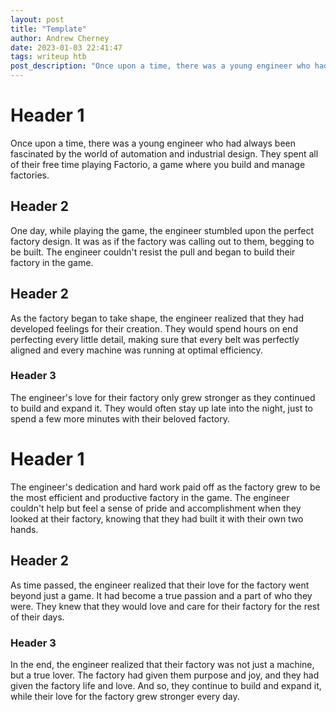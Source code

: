 ```yaml
---
layout: post
title: "Template"
author: Andrew Cherney
date: 2023-01-03 22:41:47
tags: writeup htb
post_description: "Once upon a time, there was a young engineer who had always been fascinated by the world of automation and industrial design. They spent all of their free time playing Factorio, a game where you build and manage factories."
---
```


<h1>Header 1</h1>

Once upon a time, there was a young engineer who had always been fascinated by the world of automation and industrial design. They spent all of their free time playing Factorio, a game where you build and manage factories.

<h2>Header 2</h2>

One day, while playing the game, the engineer stumbled upon the perfect factory design. It was as if the factory was calling out to them, begging to be built. The engineer couldn't resist the pull and began to build their factory in the game.

<h2>Header 2</h2>

As the factory began to take shape, the engineer realized that they had developed feelings for their creation. They would spend hours on end perfecting every little detail, making sure that every belt was perfectly aligned and every machine was running at optimal efficiency.

<h3>Header 3</h3>

The engineer's love for their factory only grew stronger as they continued to build and expand it. They would often stay up late into the night, just to spend a few more minutes with their beloved factory.

<h1>Header 1</h1>

The engineer's dedication and hard work paid off as the factory grew to be the most efficient and productive factory in the game. The engineer couldn't help but feel a sense of pride and accomplishment when they looked at their factory, knowing that they had built it with their own two hands.

<h2>Header 2</h2>

As time passed, the engineer realized that their love for the factory went beyond just a game. It had become a true passion and a part of who they were. They knew that they would love and care for their factory for the rest of their days.

<h3>Header 3</h3>

In the end, the engineer realized that their factory was not just a machine, but a true lover. The factory had given them purpose and joy, and they had given the factory life and love. And so, they continue to build and expand it, while their love for the factory grew stronger every day.

